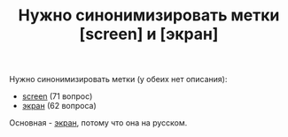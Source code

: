 ﻿---
title: "Нужно синонимизировать метки [screen] и [экран]"
se.owner.user_id: 507426
se.owner.display_name: "wchistow"
se.owner.link: "https://ru.meta.stackoverflow.com/users/507426/wchistow"
se.link: "https://ru.meta.stackoverflow.com/questions/13096/%d0%9d%d1%83%d0%b6%d0%bd%d0%be-%d1%81%d0%b8%d0%bd%d0%be%d0%bd%d0%b8%d0%bc%d0%b8%d0%b7%d0%b8%d1%80%d0%be%d0%b2%d0%b0%d1%82%d1%8c-%d0%bc%d0%b5%d1%82%d0%ba%d0%b8-screen-%d0%b8-%d1%8d%d0%ba%d1%80%d0%b0%d0%bd"
se.question_id: 13096
se.post_type: question
---
<p>Нужно синонимизировать метки (у обеих нет описания):</p>
<ul>
<li><a href="https://ru.stackoverflow.com/questions/tagged/screen" class="post-tag" title="показать вопросы с меткой [screen]" aria-label="показать вопросы с меткой [screen]" rel="tag" aria-labelledby="tag-screen-tooltip-container">screen</a> (71 вопрос)</li>
<li><a href="https://ru.stackoverflow.com/questions/tagged/%d1%8d%d0%ba%d1%80%d0%b0%d0%bd" class="post-tag" title="показать вопросы с меткой [экран]" aria-label="показать вопросы с меткой [экран]" rel="tag" aria-labelledby="tag-экран-tooltip-container">экран</a> (62 вопроса)</li>
</ul>
<p>Основная - <a href="https://ru.stackoverflow.com/questions/tagged/%d1%8d%d0%ba%d1%80%d0%b0%d0%bd" class="post-tag" title="показать вопросы с меткой [экран]" aria-label="показать вопросы с меткой [экран]" rel="tag" aria-labelledby="tag-экран-tooltip-container">экран</a>, потому что она на русском.</p>
